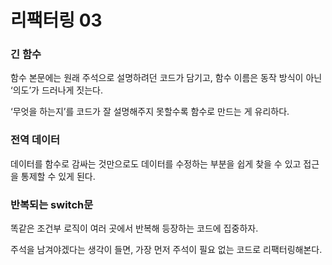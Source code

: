 # 리팩터링 03

### 긴 함수

함수 본문에는 원래 주석으로 설명하려던 코드가 담기고, 함수 이름은 동작 방식이 아닌 ‘의도’가 드러나게 짓는다.

‘무엇을 하는지’를 코드가 잘 설명해주지 못할수록 함수로 만드는 게 유리하다.

### 전역 데이터

데이터를 함수로 감싸는 것만으로도 데이터를 수정하는 부분을 쉽게 찾을 수 있고 접근을 통제할 수 있게 된다.

### 반복되는 switch문

똑같은 조건부 로직이 여러 곳에서 반복해 등장하는 코드에 집중하자.

주석을 남겨야겠다는 생각이 들면, 가장 먼저 주석이 필요 없는 코드로 리팩터링해본다.